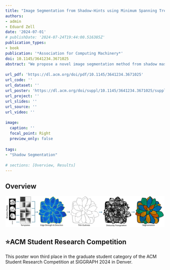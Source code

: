 ```yaml
---
title: "Image Segmentation from Shadow-Hints using Minimum Spanning Trees"
authors:
- admin
- Eduard Zell
date: '2024-07-01'
# publishDate: '2024-07-24T19:44:00.516385Z'
publication_types:
- book
publication: '*Association for Computing Machinery*'
doi: 10.1145/3641234.3671025
abstract: "We propose a novel image segmentation method from shadow masks. These shadow masks are used to detect outline points which are Delaunay triangulated. Our algorithm operates on these triangulations to close incomplete contours and create an image segmentation."

url_pdf: 'https://dl.acm.org/doi/pdf/10.1145/3641234.3671025'
url_code: ''
url_dataset: ''
url_poster: 'https://dl.acm.org/doi/suppl/10.1145/3641234.3671025/suppl_file/SIGGRAPH24_Poster.pdf'
url_project: ''
url_slides: ''
url_source: ''
url_video: ''

image:
  caption: ''
  focal_point: Right
  preview_only: false

tags:
- "Shadow Segmentation"

# sections: [Overview, Results]
---
```


## Overview
![screen reader text](overview.png "Starting from a set of shadow masks, we use templates to extract light-to-shadow transitions. After combining these transitions into an edge strength and direction, we apply non-maximum suppression to obtain thin outlines. The segmentation is performed on a Delaunay triangulation of the detected outline points.")

## ⭐ACM Student Research Competition
This poster won third place in the graduate student category of the ACM Student Research Competition at SIGGRAPH 2024 in Denver.
